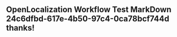 <properties
ms.topic="hero-topic"
ms.test1="hero-topic"
ms.test2="test"/>

## OpenLocalization Workflow Test MarkDown 24c6dfbd-617e-4b50-97c4-0ca78bcf744d thanks!

